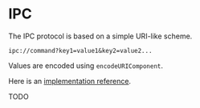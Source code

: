 # IPC

The IPC protocol is based on a simple URI-like scheme.

```uri
ipc://command?key1=value1&key2=value2...
```

Values are encoded using `encodeURIComponent`.

Here is an [implementation reference][0].

TODO

[0]: https://github.com/socketsupply/operatorframework/blob/master/test/example/src/main/ipc.js
